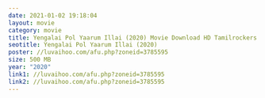 ```yaml
---
date: 2021-01-02 19:18:04
layout: movie
category: movie
title: Yengalai Pol Yaarum Illai (2020) Movie Download HD Tamilrockers Moviesda
seotitle: Yengalai Pol Yaarum Illai (2020)
poster: //luvaihoo.com/afu.php?zoneid=3785595
size: 500 MB
year: "2020"
link1: //luvaihoo.com/afu.php?zoneid=3785595
link2: //luvaihoo.com/afu.php?zoneid=3785595
---
```

